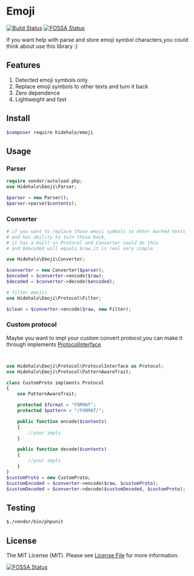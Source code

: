 # Emoji

[![Build Status](https://travis-ci.org/hidehalo/emoji.svg)](https://travis-ci.org/hidehalo/emoji)
[![FOSSA Status](https://app.fossa.com/api/projects/git%2Bgithub.com%2Fhidehalo%2Femoji.svg?type=shield)](https://app.fossa.com/projects/git%2Bgithub.com%2Fhidehalo%2Femoji?ref=badge_shield)

If you want help with parse and store emoji symbol characters,you could think about use this library :)

## Features

1. Detected emoji symbols only
2. Replace emoji symbols to other texts and turn it back
3. Zero dependence
4. Lightweight and fast

## Install

```bash
$composer require hidehalo/emoji
```

## Usage

### Parser

```php
require vendor/autoload.php;
use Hidehalo\Emoji\Parser;

$parser = new Parser();
$parser->parse($contents);
```

### Converter

```php
# if you want to replace those emoji symbols to ohter marked texts 
# and has ability to turn those back,
# it has a built-in Protocol and Converter could do this
# and $decoded will equals $raw,it is real very simple

use Hidehalo\Emoji\Converter;

$converter = new Converter($parser);
$encoded = $converter->encode($raw);
$decoded = $converter->decode($encoded);

# filter emojis
use Hidehalo\Emoji\Protocol\Filter;

$clean = $converter->encode($raw, new Filter);
```

### Custom protocol

Maybe you want to impl your custom convert protocol,you can make it through implements [ProtocolInterface](src/Protocol/ProtocolInterface.php)

```php


use Hidehalo\Emoji\Protocol\ProtocolInterface as Protocol;
use Hidehalo\Emoji\Protocol\PatternAwareTrait;

class CustomProto implments Protocol
{
    use PatternAwareTrait;

    protected $format = "FORMAT";
    protected $pattern = "/FORMAT/";

    public function encode($contents)
    {
        //your impls
    }

    public function decode($contents)
    {
        //your impls
    }
}
$customProto = new CustomProto;
$customEncoded = $converter->encode($raw, $customProto);
$customDecoded = $converter->decode($customDecoded, $customProto);
```

## Testing

```bash
$./vendor/bin/phpunit
```

## License

The MIT License (MIT). Please see [License File](LICENSE.md) for more information.

[![FOSSA Status](https://app.fossa.com/api/projects/git%2Bgithub.com%2Fhidehalo%2Femoji.svg?type=large)](https://app.fossa.com/projects/git%2Bgithub.com%2Fhidehalo%2Femoji?ref=badge_large)